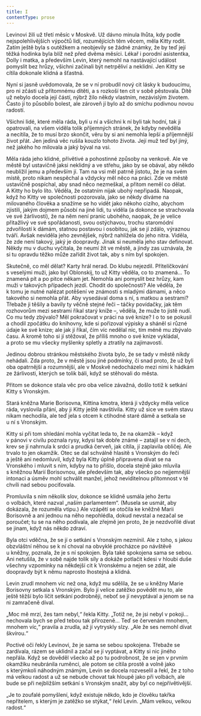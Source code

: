 ```yaml
---
title: I
contentType: prose
---
```


Levinovi žili už třetí měsíc v Moskvě. Už dávno minula lhůta, kdy podle nejspolehlivějších výpočtů lidí, rozumějících těm věcem, měla Kitty rodit. Zatím ještě byla s outěžkem a neobjevily se žádné známky, že by teď její těžká hodinka byla blíž než před dvěma měsíci. Lékař i porodní asistentka, Dolly i matka, a především Levin, který nemohl na nastávající událost pomyslit bez hrůzy, všichni začínali být netrpěliví a neklidní. Jen Kitty se cítila dokonale klidná a šťastná.

Nyní si jasně uvědomovala, že se v ní probudil nový cit lásky k budoucímu, pro ni zčásti už přítomnému dítěti, a s rozkoší ten cit v sobě pěstovala. Dítě už nebylo docela její částí, nýbrž žilo někdy vlastním, nezávislým životem. Často jí to působilo bolest, ale zároveň jí bylo až do smíchu podivnou novou radostí.

Všichni lidé, které měla ráda, byli u ní a všichni k ní byli tak hodní, tak ji opatrovali, na všem viděla tolik příjemných stránek, že kdyby nevěděla a necítila, že to musí brzo skončit, věru by si ani nemohla lepší a příjemnější život přát. Jen jediná věc rušila kouzlo tohoto života. Její muž teď byl jiný, než jakého ho milovala a jaký býval na vsi.

Měla ráda jeho klidné, přívětivé a pohostinné způsoby na venkově. Ale ve městě byl ustavičně jaksi neklidný a ve střehu, jako by se obával, aby někdo neublížil jemu a především jí. Tam na vsi měl patrně jistotu, že je na svém místě, proto nikam nespěchal a vždycky měl něco na práci. Zde ve městě ustavičně pospíchal, aby snad něco nezmeškal, a přitom neměl co dělat. A Kitty ho bylo líto. Věděla, že ostatním nijak ubohý nepřipadá. Naopak, když ho Kitty ve společnosti pozorovala, jako se někdy díváme na milovaného člověka a snažíme se ho vidět jako někoho cizího, abychom zjistili, jakým dojmem působí na jiné lidi, tu viděla (a dokonce se strachovala ve své žárlivosti), že na něm není pranic ubohého, naopak, že je velice přitažlivý ve své spořádanosti, svou ostýchavou, trochu staromódní zdvořilostí k dámám, statnou postavou i osobitou, jak se jí zdálo, výraznou tváří. Avšak neviděla jeho zevnějšek, nýbrž nahlížela do jeho nitra. Viděla, že zde není takový, jaký je doopravdy. Jinak si neuměla jeho stav definovat. Někdy mu v duchu vyčítala, že neumí žít ve městě, a jindy zas uznávala, že si tu opravdu těžko může zařídit život tak, aby s ním byl spokojen.

Skutečně, co měl dělat? Karty hrál nerad. Do klubu nejezdil. Přítelíčkování s veselými muži, jako byl Oblonskij, to už Kitty věděla, co to znamená… To znamená pít a po pitce někam jet. Nemohla ani pomyslit bez hrůzy, kam muži v takových případech jezdí. Chodit do společnosti? Ale věděla, že k tomu je nutné nalézat potěšení ve známosti s mladými dámami, a něco takového si nemohla přát. Aby vysedával doma s ní, s matkou a sestrami? Třebaže ji těšily a bavily ty věčně stejné řeči – táčky povídačky, jak těm rozhovorům mezi sestrami říkal starý kníže –, věděla, že muže to jistě nudí. Co mu tedy zbývalo? Měl pokračovat v práci na své knize? I o to se pokusil a chodil zpočátku do knihovny, kde si pořizoval výpisky a sháněl si různé údaje ke své knize; ale jak jí říkal, čím víc nedělal nic, tím méně mu zbývalo času. A kromě toho si jí stěžoval, že příliš mnoho o své knize vykládal, a proto se mu všecky myšlenky spletly a ztratily na zajímavosti.

Jedinou dobrou stránkou městského života bylo, že se tady v městě nikdy nehádali. Zda proto, že v městě jsou jiné podmínky, či snad proto, že už byli oba opatrnější a rozumnější, ale v Moskvě nedocházelo mezi nimi k hádkám ze žárlivosti, kterých se tolik báli, když se stěhovali do města.

Přitom se dokonce stala věc pro oba velice závažná, došlo totiž k setkání Kitty s Vronským.

Stará kněžna Marie Borisovna, Kittina kmotra, která ji vždycky měla velice ráda, vyslovila přání, aby ji Kitty ještě navštívila. Kitty už sice ve svém stavu nikam nechodila, ale teď jela s otcem k ctihodné staré dámě a setkala se u ní s Vronským.

Kitty si při tom shledání mohla vyčítat leda to, že na okamžik – když v pánovi v civilu poznala rysy, kdysi tak dobře známé – zatajil se v ní dech, krev se jí nahrnula k srdci a prudká červeň, jak cítila, jí zaplavila obličej. Ale trvalo to jen okamžik. Otec se dal schválně hlasitě s Vronským do řeči a ještě ani nedomluvil, když byla Kitty úplně připravena dívat se na Vronského i mluvit s ním, kdyby na to přišlo, docela stejně jako mluvila s kněžnou Marií Borisovnou, ale především tak, aby všecko po nejjemnější intonaci a úsměv mohl schválit manžel, jehož neviditelnou přítomnost v té chvíli nad sebou pociťovala.

Promluvila s ním několik slov, dokonce se klidně usmála jeho žertu o volbách, které nazval „naším parlamentem“. (Musela se usmát, aby dokázala, že rozuměla vtipu.) Ale vzápětí se otočila ke kněžně Marii Borisovně a ani jednou na něho nepohlédla, dokud nevstal a nezačal se poroučet; tu se na něho podívala, ale zřejmě jen proto, že je nezdvořilé dívat se jinam, když nás někdo zdraví.

Byla otci vděčna, že se jí o setkání s Vronským nezmínil. Ale z toho, s jakou obzvláštní něhou se k ní choval na obvyklé procházce po návštěvě u kněžny, poznala, že je s ní spokojen. Byla také spokojena sama se sebou. Ani netušila, že v sobě najde tolik síly a dokáže potlačit kdesi v hloubi duše všechny vzpomínky na někdejší cit k Vronskému a nejen se zdát, ale doopravdy být k němu naprosto lhostejná a klidná.

Levin zrudl mnohem víc než ona, když mu sdělila, že se u kněžny Marie Borisovny setkala s Vronským. Bylo jí velice zatěžko povědět mu to, ale ještě těžší bylo líčit setkání podrobněji, neboť se jí nevyptával a jenom se na ni zamračeně díval.

„Moc mě mrzí, žes tam nebyl,“ řekla Kitty. „Totiž ne, že jsi nebyl v pokoji… nechovala bych se před tebou tak přirozeně… Teď se červenám mnohem, mnohem víc,“ pravila a zrudla, až jí vytryskly slzy. „Ale že ses nemohl dívat škvírou.“

Poctivé oči řekly Levinovi, že je sama se sebou spokojena. Třebaže se zardívala, rázem se uklidnil a začal se jí vyptávat, a Kitty si nic jiného nepřála. Když se dověděl všecko až po tu podrobnost, že se jen v prvním okamžiku neubránila ruměnci, ale potom se cítila prostě a volně jako s kterýmkoli náhodným známým, Levin se docela rozveselil a řekl, že z toho má velkou radost a už se nebude chovat tak hloupě jako při volbách, ale bude se při nejbližším setkání s Vronským snažit, aby byl co nejpřívětivější.

„Je to zoufalé pomyšlení, když existuje někdo, kdo je člověku takřka nepřítelem, s kterým je zatěžko se stýkat,“ řekl Levin. „Mám velkou, velkou radost.“
